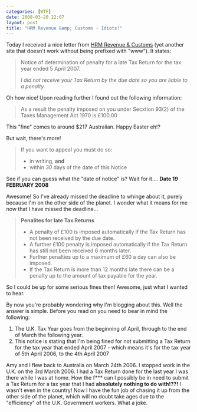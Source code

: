 ```yaml
---
categories: [WTF]
date: 2008-03-20 22:07
layout: post
title: "HRM Revenue &amp; Customs - Idiots!"
---
```

Today I received a nice letter from <a href="http://www.hrm.gov.uk/">HRM Revenue & Customs</a> (yet another site that doesn't work without being prefixed with "www"). It states:
<blockquote><p>Notice of determination of penalty for a late Tax Return for the tax year ended 5 April 2007.

<em>I did not receive your Tax Return by the due date so you are liable to a penalty.</em></p></blockquote>
Oh how nice! Upon reading further I found out the following information:<blockquote><p>As a result the penalty imposed on you under Secxtion 93(2) of the Taxes Management Act 1970 is &pound;100.00</p></blockquote>This "fine" comes to around $217 Australian. Happy Easter eh!?

<!--more-->

But wait, there's more!<blockquote><p>If you want to appeal you must do so:<ul><li>in writing, <strong>and</strong></li><li>within <em>30</em> days of the date of this Notice</li></ul></p></blockquote>See if you can guess what the "date of notice" is? Wait for it.... <strong>Date 19 FEBRUARY 2008</strong>

Awesome! So I've already missed the deadline to whinge about it, purely because I'm on the other side of the planet. I wonder what it means for me now that I have missed the deadline...<blockquote><p><strong>Penalites for late Tax Returns</strong>

<ul><li>A penalty of &pound;100 is imposed automatically if the Tax Return has not been received by the due date.</li><li>A further &pound;100 penalty is imposed automatically if the Tax Return has still not been received 6 months later.</li><li>Further penalties up to a maximum of &pound;60 a day can also be imposed.</li><li>If the Tax Return is more than 12 months late there can be a penalty up to the amount of tax payable for the year.</li></ul></p></blockquote>

So I could be up for some serious fines then! Awesome, just what I wanted to hear.

By now you're probably wondering why I'm blogging about this. Well the answer is simple. Before you read on you need to bear in mind the following:<ol><li>The U.K. Tax Year goes from the beginning of April, through to the end of March the following year.</li><li>This notice is stating that I'm being fined for not submitting a Tax Return for the tax year that ended April 2007 - which means it's for the tax year of 5th April 2006, to the 4th April 2007</li></ol>

Amy and I flew back to Australia on March 24th 2006. I stopped work in the U.K. on the 3rd March 2006. I had a Tax Return done for the last year I was there while I was at home. How the f*** can I possibly be in need to submit a Tax Return for a tax year that I had <strong>absolutely nothing to do with!??!</strong> I wasn't even in the country! Now I have the fun job of chasing it up from the other side of the planet, which will no doubt take ages due to the "efficiency" of the U.K. Government workers. What a joke.
